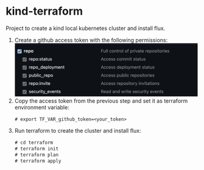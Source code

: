 # kind-terraform
Project to create a kind local kubernetes cluster and install flux.

1. Create a github access token with the following permissions:
    ![Alt text](images/github_permissions.png)
2. Copy the access token from the previous step and set it as terraform environment variable:
    ```
    # export TF_VAR_github_token=<your_token>
    ```
3. Run terraform to create the cluster and install flux:
    ```
    # cd terraform
    # terraform init
    # terraform plan
    # terraform apply
    ```